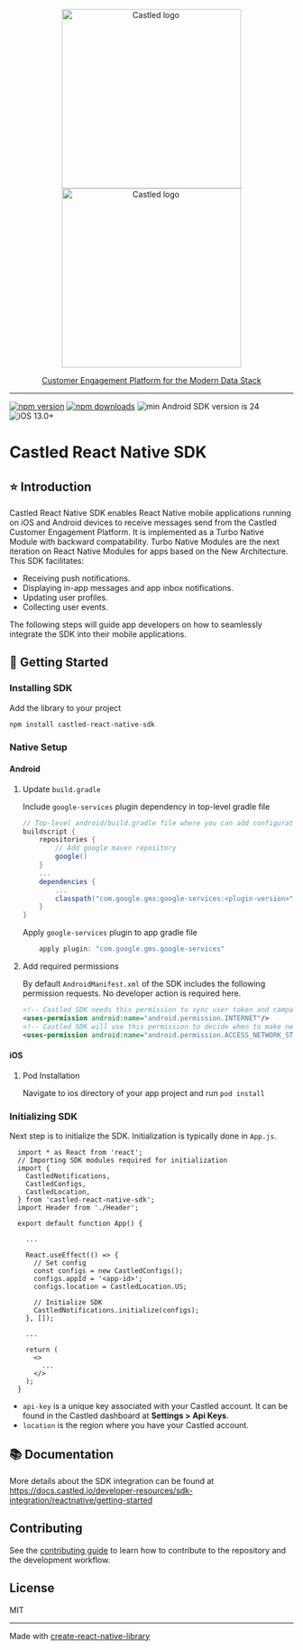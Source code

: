 <p align="center">
  <a href="https://castled.io/#gh-light-mode-only">
    <img src="https://cdn.castled.io/logo/castled_logo_light_mode.png" width="318px" alt="Castled logo" />
  </a>
  <a href="https://castled.io/#gh-dark-mode-only">
    <img src="https://cdn.castled.io/logo/castled_logo_dark_mode.png" width="318px" alt="Castled logo" />
    <p align="center">Customer Engagement Platform for the Modern Data Stack</p>
  </a>
</p>

---

[![npm version](https://img.shields.io/npm/v/castled-react-native-sdk.svg)](https://www.npmjs.com/package/castled-react-native-sdk)
[![npm downloads](https://img.shields.io/npm/dm/castled-react-native-sdk)](https://www.npmjs.com/package/castled-react-native-sdk)
![min Android SDK version is 24](https://img.shields.io/badge/min%20Android%20SDK-24-green)
![iOS 13.0+](https://img.shields.io/badge/iOS-13.0+-blue.svg)

# Castled React Native SDK

## :star: Introduction

Castled React Native SDK enables React Native mobile applications running on iOS and Android devices to receive messages send from the Castled Customer Engagement Platform. It is implemented as a Turbo Native Module with backward compatability. Turbo Native Modules are the next iteration on React Native Modules for apps based on the New Architecture. This SDK facilitates:

- Receiving push notifications.
- Displaying in-app messages and app inbox notifications.
- Updating user profiles.
- Collecting user events.

The following steps will guide app developers on how to seamlessly integrate the SDK into their mobile applications.

## :roller_coaster: Getting Started

### Installing SDK

Add the library to your project

```bash npm
npm install castled-react-native-sdk
```

### Native Setup

#### Android

1.  Update `build.gradle`

    Include `google-services` plugin dependency in top-level gradle file

    ```gradle
    // Top-level android/build.gradle file where you can add configuration options common to all sub-projects/modules.
    buildscript {
        repositories {
            // Add google maven repository
            google()
        }
        ...
        dependencies {
            ...
            classpath("com.google.gms:google-services:<plugin-version>")
        }
    }

    ```

    Apply `google-services` plugin to app gradle file

    ```gradle android/app/build.gradle
        apply plugin: "com.google.gms.google-services"
    ```

2.  Add required permissions

    By default `AndroidManifest.xml` of the SDK includes the following permission requests. No developer action is required here.

    ```xml
    <!-- Castled SDK needs this permission to sync user token and campaign events  -->
    <uses-permission android:name="android.permission.INTERNET"/>
    <!-- Castled SDK will use this permission to decide when to make network calls -->
    <uses-permission android:name="android.permission.ACCESS_NETWORK_STATE"/>
    ```

#### iOS

1.  Pod Installation

    Navigate to ios directory of your app project and run `pod install`

### Initializing SDK

Next step is to initialize the SDK. Initialization is typically done in `App.js`.

```tsx
  import * as React from 'react';
  // Importing SDK modules required for initialization
  import {
    CastledNotifications,
    CastledConfigs,
    CastledLocation,
  } from 'castled-react-native-sdk';
  import Header from './Header';

  export default function App() {

    ...

    React.useEffect(() => {
      // Set config
      const configs = new CastledConfigs();
      configs.appId = '<app-id>';
      configs.location = CastledLocation.US;

      // Initialize SDK
      CastledNotifications.initialize(configs);
    }, []);

    ...

    return (
      <>
        ...
      </>
    );
  }
```

- `api-key` is a unique key associated with your Castled account. It can be found in the Castled dashboard at **Settings > Api Keys**.
- `location` is the region where you have your Castled account.

## :books: Documentation

More details about the SDK integration can be found at https://docs.castled.io/developer-resources/sdk-integration/reactnative/getting-started

## Contributing

See the [contributing guide](CONTRIBUTING.md) to learn how to contribute to the repository and the development workflow.

## License

MIT

---

Made with [create-react-native-library](https://github.com/callstack/react-native-builder-bob)
